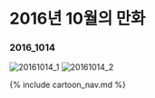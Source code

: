 # 2016년 10월의 만화

### 2016_1014
![20161014_1](/2016_10/20161014_1.jpg)
![20161014_2](/2016_10/20161014_2.jpg)

{% include cartoon_nav.md %}
